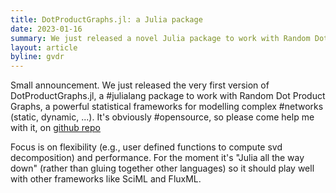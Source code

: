 ```yaml
---
title: DotProductGraphs.jl: a Julia package
date: 2023-01-16
summary: We just released a novel Julia package to work with Random Dot Product Graphs, for static and temporal complex networks.
layout: article
byline: gvdr
---
```


Small announcement. We just released the very first version of DotProductGraphs.jl, a #julialang package to work with Random Dot Product Graphs, a powerful statistical frameworks for modelling complex #networks (static, dynamic, ...).
It's obviously #opensource, so please come help me with it, on [github repo](https://github.com/gvdr/DotProductGraphs.jl)

Focus is on flexibility (e.g., user defined functions to compute svd decomposition) and performance. For the moment it's "Julia all the way down" (rather than gluing together other languages) so it should play well with other frameworks like SciML and FluxML.
